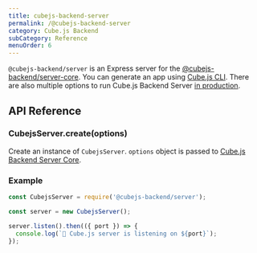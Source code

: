 ```yaml
---
title: cubejs-backend-server
permalink: /@cubejs-backend-server
category: Cube.js Backend
subCategory: Reference
menuOrder: 6
---
```


`@cubejs-backend/server` is an Express server for the [@cubejs-backend/server-core](/@cubejs-backend-server-core). You can generate an app using [Cube.js CLI](/using-the-cubejs-cli). There are also multiple options to run Cube.js Backend Server [in production](/deployment).

## API Reference

### CubejsServer.create(options)

Create an instance of `CubejsServer`. `options` object is passed to [Cube.js Backend Server Core](@cubejs-backend-server-core#api-reference-cubejs-server-core-create-options).

### Example

```javascript
const CubejsServer = require('@cubejs-backend/server');

const server = new CubejsServer();

server.listen().then(({ port }) => {
  console.log(`🚀 Cube.js server is listening on ${port}`);
});
```
